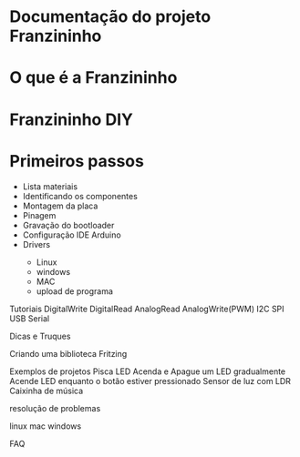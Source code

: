 # Documentação do projeto Franzininho

<h1> O que é a Franzininho </h1>

<h1> Franzininho DIY </h1>
<h1> Primeiros passos </h1>
<ul>
  <li>Lista materiais </li>
  <li>Identificando os componentes </li>
  <li>Montagem da placa </li>
  <li>Pinagem </li>
  <li>Gravação do bootloader</li>
  <li>Configuração IDE Arduino </li>
  <li>Drivers </li>
        <ul>
          <li>Linux </li>
          <li>windows </li>
           <li>MAC </li> 
           <li>upload de programa </li>
</ul>
 </ul>





Tutoriais
DigitalWrite
DigitalRead
AnalogRead
AnalogWrite(PWM)
I2C
SPI
USB
Serial



Dicas e Truques

Criando uma biblioteca
Fritzing

Exemplos de projetos
Pisca LED
Acenda e Apague um LED gradualmente
Acende LED enquanto o botão estiver pressionado
Sensor de luz com LDR
Caixinha de música



resolução de problemas

linux
mac
windows


FAQ






